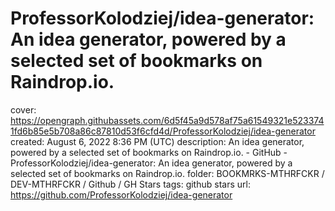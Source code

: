 # ProfessorKolodziej/idea-generator: An idea generator, powered by a selected set of bookmarks on Raindrop.io.

cover: https://opengraph.githubassets.com/6d5f45a9d578af75a61549321e5233741fd6b85e5b708a86c87810d53f6cfd4d/ProfessorKolodziej/idea-generator
created: August 6, 2022 8:36 PM (UTC)
description: An idea generator, powered by a selected set of bookmarks on Raindrop.io. - GitHub - ProfessorKolodziej/idea-generator: An idea generator, powered by a selected set of bookmarks on Raindrop.io.
folder: BOOKMRKS-MTHRFCKR / DEV-MTHRFCKR / Github / GH Stars
tags: github stars
url: https://github.com/ProfessorKolodziej/idea-generator
